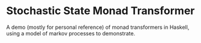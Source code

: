 # Stochastic State Monad Transformer

A demo (mostly for personal reference) of monad transformers in Haskell, using
a model of markov processes to demonstrate.
